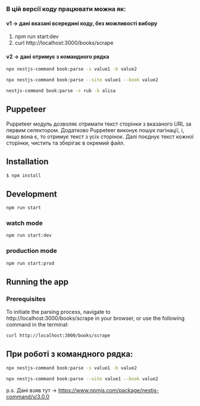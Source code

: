 ### В цій версії коду працювати можна як:
#### v1 → дані вказані всередині коду, без можливості вибору
1. npm run start:dev
2. curl http://localhost:3000/books/scrape

#### v2 → дані отримує з командного рядка
```bash
npx nestjs-command book:parse -s value1 -b value2
```
```bash
npx nestjs-command book:parse --site value1 --book value2
```
```bash
nestjs-command book:parse -s rub -b alisa  
```




## Puppeteer

Puppeteer модуль дозволяє отримати текст сторінки з вказаного URL за первим селектором.
Додатково Puppeteer виконує пошук пагінації, і, якщо вона є, то отримує текст з усіх сторінок.
Далі поєднує текст кожної сторінки, чистить та зберігає в окремий файл.

[//]: # (![Demo]&#40;./preview.gif&#41;)

## Installation

```bash
$ npm install
```

## Development

```bash
npm run start
```

### watch mode

```bash
npm run start:dev
```

### production mode

```bash
npm run start:prod
```

## Running the app

### Prerequisites

To initiate the parsing process, navigate to http://localhost:3000/books/scrape in your browser,
or use the following command in the terminal:

```bash
curl http://localhost:3000/books/scrape
```
## При роботі з командного рядка:
```bash
npx nestjs-command book:parse -s value1 -b value2
```
```bash
npx nestjs-command book:parse --site value1 --book value2
```
p.s. Дані взяв тут → https://www.npmjs.com/package/nestjs-command/v/3.0.0
